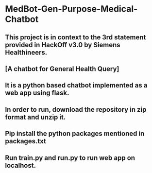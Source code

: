 # MedBot-Gen-Purpose-Medical-Chatbot

## This project is in context to the 3rd statement provided in HackOff v3.0 by Siemens Healthineers.
## [A chatbot for General Health Query]

## It is a python based chatbot implemented as a web app using flask.

## In order to run, download the repository in zip format and unzip it.
## Pip install the python packages mentioned in packages.txt
## Run train.py and run.py to run web app on localhost.
